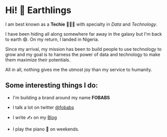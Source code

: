 # Hi! 👋 Earthlings

I am best known as a **Techie** 👨🏿‍💻 with specialty in *Data* and *Technology*.

I have been hiding all along somewhere far away in the galaxy but I'm back to earth 😄. On my return, I landed in Nigeria.

Since my arrival, my mission has been to build people to use technology to grow and my goal is to harness the power of data and technology to make them maximize their potentials.

All in all, nothing gives me the utmost joy than my service to humanity.


## Some interesting things I do:

* I'm building a brand around my name **FOBABS**
  
* I talk a lot on twitter [@fobabs](https://twitter.com/fobabs)

* I write ✍️ on my [Blog](https://blog.fobabs.com)

* I play the piano 🎹 on weekends.
